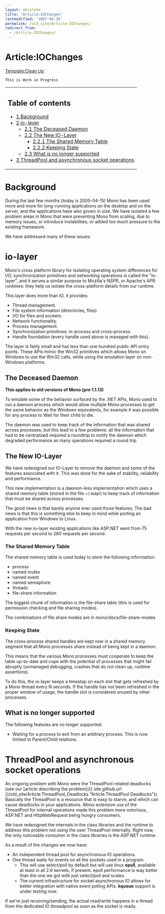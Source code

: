 ```yaml
---
layout: obsolete
title: "Article:IOChanges"
lastmodified: '2007-04-20'
permalink: /old_site/Article:IOChanges/
redirect_from:
  - /Article:IOChanges/
---
```


Article:IOChanges
=================

[Template:Clean Up](/index.php?title=Template:Clean_Up&action=edit&redlink=1 "Template:Clean Up (page does not exist)")

    This is Work in Progress

<table>
<col width="100%" />
<tbody>
<tr class="odd">
<td align="left"><h2>Table of contents</h2>
<ul>
<li><a href="#background">1 Background</a></li>
<li><a href="#io-layer">2 io-layer</a>
<ul>
<li><a href="#the-deceased-daemon">2.1 The Deceased Daemon</a></li>
<li><a href="#the-new-io-layer">2.2 The New IO-Layer</a>
<ul>
<li><a href="#the-shared-memory-table">2.2.1 The Shared Memory Table</a></li>
<li><a href="#keeping-state">2.2.2 Keeping State</a></li>
</ul></li>
<li><a href="#what-is-no-longer-supported">2.3 What is no longer supported</a></li>
</ul></li>
<li><a href="#threadpool-and-asynchronous-socket-operations">3 ThreadPool and asynchronous socket operations</a></li>
</ul></td>
</tr>
</tbody>
</table>

Background
==========

During the last few months (today is 2005-04-15) Mono has been used more and more for long-running applications on the desktop and on the server, and the applications have also grown in size. We have isolated a few problem areas in Mono that were preventing Mono from scaling, due to memory issues, or introduce instabilities, or added too much pressure to the existing framework.

We have addressed many of these issues:

io-layer
========

Mono's cross platform library for isolating operating system differences for I/O, synchronization primitives and networking operations is called the "io-layer", and it serves a similar purpose to Mozilla's NSPR, or Apache's APR runtimes: they help us isolate the cross-platform details from our runtime.

This layer does more than IO, it provides:

-   Thread management.
-   File system information (directories, files)
-   I/O for files and sockets.
-   Network functionality.
-   Process management.
-   Synchronization primitives: in-process and cross-process.
-   Handle foundation (every handle used above is managed with this).

The layer is fairly small and has less than one hundred public API entry points. These APIs mimic the Win32 primitives which allows Mono on Windows to use the Win32 calls, while using the emulation layer on non-Windows platforms.

The Deceased Daemon
-------------------

**This applies to old versions of Mono (pre 1.1.13)**

To emulate some of the behavior surfaced by the .NET APIs, Mono used to run a daemon process which would allow multiple Mono processes to get the same behavior as the Windows equivalents, for example it was possible for any process to Wait for their child to die.

The daemon was used to keep track of the information that was shared across processes, but this lead to a few problems: all the information that had to be centralized required a roundtrip to notify the daemon which degraded performance as many operations required a round trip.

The New IO-Layer
----------------

We have redesigned our IO-Layer to remove the daemon and some of the features associated with it. This was done for the sake of stability, reliability and performance.

This new implementation is a daemon-less implementation which uses a shared memory table (stored in the file \~/.wapi) to keep track of information that must be shared across processes.

The good news is that barely anyone ever used those features; The bad news is that this is something else to keep in mind while porting an application from Windows to Linux.

With the new io-layer existing applications like ASP.NET went from 75 requests per second to 260 requests per second.

### The Shared Memory Table

The shared memory table is used today to store the following information:

-   process
-   named mutex
-   named event
-   named semaphore
-   threads
-   file-share information

The biggest chunk of information is the file-share table (this is used for permission checking and file sharing modes).

The combinations of file share modes are in mono/docs/file-share-modes

### Keeping State

The cross-process shared handles are kept now in a shared memory segment that all Mono processes share instead of being kept in a daemon.

This means that the various Mono processes must cooperate to keep the table up-to-date and cope with the potential of processes that might fail abruptly (unmanaged debugging, crashes that do not clean up, runtime assertions).

To do this, the io-layer keeps a timestap on each slot that gets refreshed by a Mono thread every N seconds. If the handle has not been refreshed in the proper window of usage, the handle slot is considered unused by other processes.

What is no longer supported
---------------------------

The following features are no longer supported:

-   Waiting for a process to exit from an arbitrary process. This is now limited to Parent/Child relations.

ThreadPool and asynchronous socket operations
=============================================

An ongoing problem with Mono were the ThreadPool-related deadlocks (see our [article describing the problem]({{ site.github.url }}/old_site/Article:ThreadPool_Deadlocks "Article:ThreadPool Deadlocks")). Basically the ThreadPool is a resource that is easy to starve, and which can cause deadlocks in your applications. Mono extensive use of the ThreadPool for internal operations made this problem more notorious, ASP.NET and HttpWebRequest being hungry consumers.

We have redesigned the internals in the class libraries and the runtime to address this problem not using the user ThreadPool internally. Right now, the only noticeable consumer in the class libraries is the ASP.NET runtime.

As a result of the changes we now have:

-   An independent thread pool for asynchronous IO operations.
-   One thread waits for events on all the sockets used in a program.
    -   This will use select/poll by default but will use linux **epoll**, available at least in all 2.6 kernels, if present. epoll performance is way better than the one we got with just select/poll and scales.
    -   The current infrastructure for socket asynchronous IO allows for better integration with native event polling APIs. **kqueue** support is under testing now.

If we're just receiving/sending, the actual read/write happens in a thread from the dedicated IO threadpool as soon as the socket is ready.

